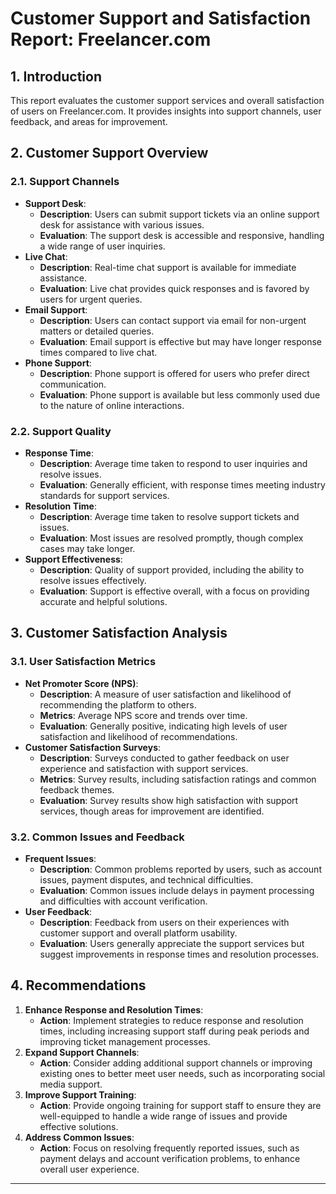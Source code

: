 # **Customer Support and Satisfaction Report: Freelancer.com**

## **1. Introduction**
This report evaluates the customer support services and overall satisfaction of users on Freelancer.com. It provides insights into support channels, user feedback, and areas for improvement.

## **2. Customer Support Overview**

### **2.1. Support Channels**
- **Support Desk**:
  - **Description**: Users can submit support tickets via an online support desk for assistance with various issues.
  - **Evaluation**: The support desk is accessible and responsive, handling a wide range of user inquiries.
- **Live Chat**:
  - **Description**: Real-time chat support is available for immediate assistance.
  - **Evaluation**: Live chat provides quick responses and is favored by users for urgent queries.
- **Email Support**:
  - **Description**: Users can contact support via email for non-urgent matters or detailed queries.
  - **Evaluation**: Email support is effective but may have longer response times compared to live chat.
- **Phone Support**:
  - **Description**: Phone support is offered for users who prefer direct communication.
  - **Evaluation**: Phone support is available but less commonly used due to the nature of online interactions.

### **2.2. Support Quality**
- **Response Time**:
  - **Description**: Average time taken to respond to user inquiries and resolve issues.
  - **Evaluation**: Generally efficient, with response times meeting industry standards for support services.
- **Resolution Time**:
  - **Description**: Average time taken to resolve support tickets and issues.
  - **Evaluation**: Most issues are resolved promptly, though complex cases may take longer.
- **Support Effectiveness**:
  - **Description**: Quality of support provided, including the ability to resolve issues effectively.
  - **Evaluation**: Support is effective overall, with a focus on providing accurate and helpful solutions.

## **3. Customer Satisfaction Analysis**

### **3.1. User Satisfaction Metrics**
- **Net Promoter Score (NPS)**:
  - **Description**: A measure of user satisfaction and likelihood of recommending the platform to others.
  - **Metrics**: Average NPS score and trends over time.
  - **Evaluation**: Generally positive, indicating high levels of user satisfaction and likelihood of recommendations.
- **Customer Satisfaction Surveys**:
  - **Description**: Surveys conducted to gather feedback on user experience and satisfaction with support services.
  - **Metrics**: Survey results, including satisfaction ratings and common feedback themes.
  - **Evaluation**: Survey results show high satisfaction with support services, though areas for improvement are identified.

### **3.2. Common Issues and Feedback**
- **Frequent Issues**:
  - **Description**: Common problems reported by users, such as account issues, payment disputes, and technical difficulties.
  - **Evaluation**: Common issues include delays in payment processing and difficulties with account verification.
- **User Feedback**:
  - **Description**: Feedback from users on their experiences with customer support and overall platform usability.
  - **Evaluation**: Users generally appreciate the support services but suggest improvements in response times and resolution processes.

## **4. Recommendations**

1. **Enhance Response and Resolution Times**:
   - **Action**: Implement strategies to reduce response and resolution times, including increasing support staff during peak periods and improving ticket management processes.
2. **Expand Support Channels**:
   - **Action**: Consider adding additional support channels or improving existing ones to better meet user needs, such as incorporating social media support.
3. **Improve Support Training**:
   - **Action**: Provide ongoing training for support staff to ensure they are well-equipped to handle a wide range of issues and provide effective solutions.
4. **Address Common Issues**:
   - **Action**: Focus on resolving frequently reported issues, such as payment delays and account verification problems, to enhance overall user experience.

---
